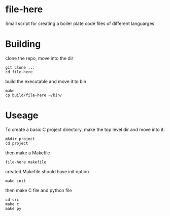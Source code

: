 # file-here

Small script for creating a boiler plate code files of different languarges.





# Building


clone the repo, move into the dir
    
    git clone ...
    cd file-here

build the executable and move it to bin

    make
    cp build/file-here ~/bin/



# Useage

To create a basic C project directory, make the top level dir and move into it:

    mkdir project
    cd project

then make a Makefile

    file-here makefile

created Makefile should have init option

    make init

then make C file and python file

    cd src
    make c
    make py




 



